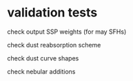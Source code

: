 validation tests
=======

check output SSP weights (for may SFHs)

check dust reabsorption scheme

check dust curve shapes

check nebular additions
